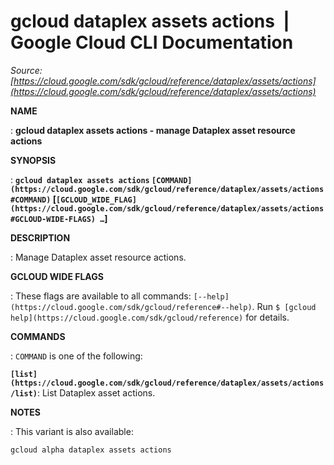 # gcloud dataplex assets actions  |  Google Cloud CLI Documentation

*Source: [https://cloud.google.com/sdk/gcloud/reference/dataplex/assets/actions](https://cloud.google.com/sdk/gcloud/reference/dataplex/assets/actions)*

**NAME**

: **gcloud dataplex assets actions - manage Dataplex asset resource actions**

**SYNOPSIS**

: **`gcloud dataplex assets actions` `[COMMAND](https://cloud.google.com/sdk/gcloud/reference/dataplex/assets/actions#COMMAND)` [`[GCLOUD_WIDE_FLAG](https://cloud.google.com/sdk/gcloud/reference/dataplex/assets/actions#GCLOUD-WIDE-FLAGS) …`]**

**DESCRIPTION**

: Manage Dataplex asset resource actions.

**GCLOUD WIDE FLAGS**

: These flags are available to all commands: `[--help](https://cloud.google.com/sdk/gcloud/reference#--help)`.
Run `$ [gcloud help](https://cloud.google.com/sdk/gcloud/reference)` for details.

**COMMANDS**

: ``COMMAND`` is one of the following:

**`[list](https://cloud.google.com/sdk/gcloud/reference/dataplex/assets/actions/list)`**:
List Dataplex asset actions.

**NOTES**

: This variant is also available:

```
gcloud alpha dataplex assets actions
```